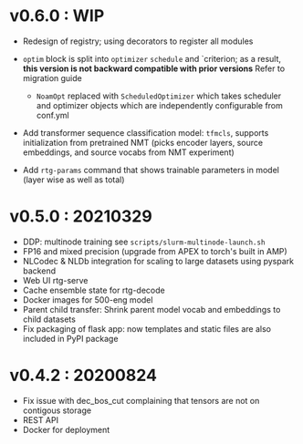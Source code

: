 # v0.6.0 : WIP

- Redesign of registry; using decorators to register all modules
- `optim` block is split into `optimizer` `schedule` and `criterion; as a result, **this version is not backward compatible with prior versions** Refer to migration guide
  - `NoamOpt` replaced with `ScheduledOptimizer` which takes scheduler and optimizer objects which are independently configurable from conf.yml
    
- Add transformer sequence classification model: `tfmcls`, supports initialization from pretrained NMT (picks encoder layers, source embeddings, and source vocabs from NMT experiment)
- Add `rtg-params` command that shows trainable parameters in model (layer wise as well as total)
 


# v0.5.0 : 20210329
- DDP: multinode training see `scripts/slurm-multinode-launch.sh`
- FP16 and mixed precision (upgrade from APEX to torch's built in AMP)
- NLCodec & NLDb integration for scaling to large datasets using pyspark backend
- Web UI rtg-serve
- Cache ensemble state for rtg-decode
- Docker images for 500-eng model
- Parent child transfer: Shrink parent model vocab and embeddings to child datasets 
- Fix packaging of flask app: now templates and static files are also included in PyPI package


# v0.4.2 : 20200824 
- Fix issue with dec_bos_cut complaining that tensors are not on contigous storage
- REST API
- Docker for deployment
